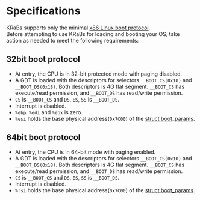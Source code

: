 # Specifications
KRaBs supports only the minimal
[x86 Linux boot protocol](https://www.kernel.org/doc/html/latest/x86/boot.html).  
Before attempting to use KRaBs for loading and booting your OS, take action as
needed to meet the following requirements:

## 32bit boot protocol 
* At entry, the CPU is in 32-bit protected mode with paging disabled.
* A GDT is loaded with the descriptors for selectors `__BOOT_CS(0x10)` and
`__BOOT_DS(0x18)`. Both descriptors is 4G flat segment. `__BOOT_CS` has
execute/read permission, and `__BOOT_DS` has read/write permission.
* `CS` is `__BOOT_CS` and `DS`, `ES`, `SS` is `__BOOT_DS`.
* Interrupt is disabled.
* `%ebp`, `%edi` and `%ebx` is zero.
* `%esi` holds the base physical address(`0x7C00`) of the
[struct boot_params](https://github.com/torvalds/linux/blob/master/arch/x86/include/uapi/asm/bootparam.h#L175). 

## 64bit boot protocol
* At entry, the CPU is in 64-bit mode with paging enabled. 
* A GDT is loaded with the descriptors for selectors `__BOOT_CS(0x10)` and
`__BOOT_DS(0x18)`. Both descriptors is 4G flat segment. `__BOOT_CS` has
execute/read permission, and `__BOOT_DS` has read/write permission.
* `CS` is `__BOOT_CS` and `DS`, `ES`, `SS` is  `__BOOT_DS`.
* Interrupt is disabled.
* `%rsi` holds the base physical address(`0x7C00`) of the
[struct boot_params](https://github.com/torvalds/linux/blob/master/arch/x86/include/uapi/asm/bootparam.h#L175). 

